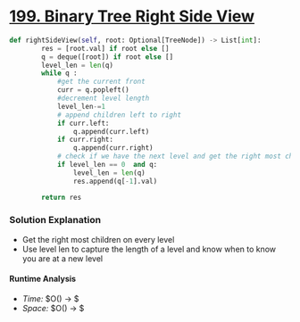 # [199. Binary Tree Right Side View](https://leetcode.com/problems/binary-tree-right-side-view/)

```python
def rightSideView(self, root: Optional[TreeNode]) -> List[int]:
        res = [root.val] if root else []
        q = deque([root]) if root else []
        level_len = len(q)
        while q :
            #get the current front
            curr = q.popleft()
            #decrement level length 
            level_len-=1
            # append children left to right 
            if curr.left:
                q.append(curr.left)
            if curr.right:
                q.append(curr.right)
            # check if we have the next level and get the right most child's value
            if level_len == 0  and q:
                level_len = len(q)
                res.append(q[-1].val)

        return res

```

### Solution Explanation 
- Get the right most children on every level 
- Use level len to capture the length of a level and know when to know you are at a new level 

#### Runtime Analysis  
- *Time:* $O() -> $
- *Space:* $O() -> $ 
